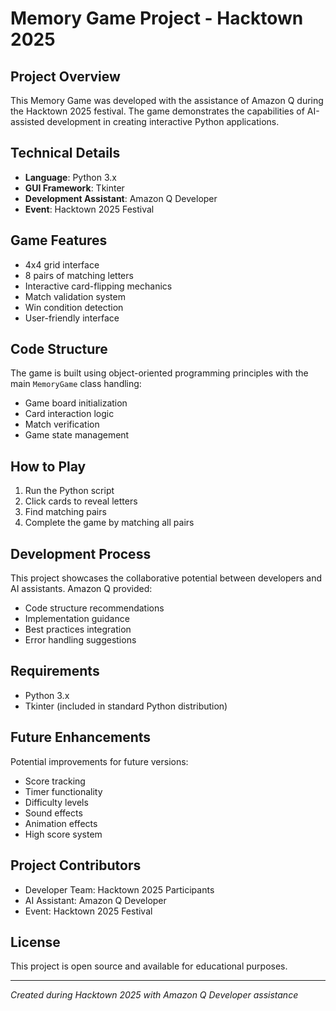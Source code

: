 # Memory Game Project - Hacktown 2025

## Project Overview
This Memory Game was developed with the assistance of Amazon Q during the Hacktown 2025 festival. The game demonstrates the capabilities of AI-assisted development in creating interactive Python applications.

## Technical Details
- **Language**: Python 3.x
- **GUI Framework**: Tkinter
- **Development Assistant**: Amazon Q Developer
- **Event**: Hacktown 2025 Festival

## Game Features
- 4x4 grid interface
- 8 pairs of matching letters
- Interactive card-flipping mechanics
- Match validation system
- Win condition detection
- User-friendly interface

## Code Structure
The game is built using object-oriented programming principles with the main `MemoryGame` class handling:
- Game board initialization
- Card interaction logic
- Match verification
- Game state management

## How to Play
1. Run the Python script
2. Click cards to reveal letters
3. Find matching pairs
4. Complete the game by matching all pairs

## Development Process
This project showcases the collaborative potential between developers and AI assistants. Amazon Q provided:
- Code structure recommendations
- Implementation guidance
- Best practices integration
- Error handling suggestions

## Requirements
- Python 3.x
- Tkinter (included in standard Python distribution)

## Future Enhancements
Potential improvements for future versions:
- Score tracking
- Timer functionality
- Difficulty levels
- Sound effects
- Animation effects
- High score system

## Project Contributors
- Developer Team: Hacktown 2025 Participants
- AI Assistant: Amazon Q Developer
- Event: Hacktown 2025 Festival

## License
This project is open source and available for educational purposes.

---
*Created during Hacktown 2025 with Amazon Q Developer assistance*
